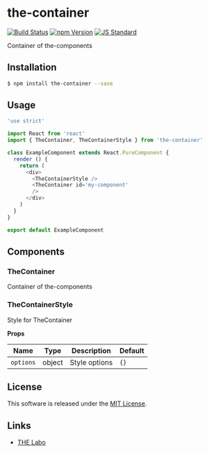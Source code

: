 the-container
==========

<!---
This file is generated by ape-tmpl. Do not update manually.
--->

<!-- Badge Start -->
<a name="badges"></a>

[![Build Status][bd_travis_shield_url]][bd_travis_url]
[![npm Version][bd_npm_shield_url]][bd_npm_url]
[![JS Standard][bd_standard_shield_url]][bd_standard_url]

[bd_repo_url]: https://github.com/the-labo/the-container
[bd_travis_url]: http://travis-ci.org/the-labo/the-container
[bd_travis_shield_url]: http://img.shields.io/travis/the-labo/the-container.svg?style=flat
[bd_travis_com_url]: http://travis-ci.com/the-labo/the-container
[bd_travis_com_shield_url]: https://api.travis-ci.com/the-labo/the-container.svg?token=
[bd_license_url]: https://github.com/the-labo/the-container/blob/master/LICENSE
[bd_codeclimate_url]: http://codeclimate.com/github/the-labo/the-container
[bd_codeclimate_shield_url]: http://img.shields.io/codeclimate/github/the-labo/the-container.svg?style=flat
[bd_codeclimate_coverage_shield_url]: http://img.shields.io/codeclimate/coverage/github/the-labo/the-container.svg?style=flat
[bd_gemnasium_url]: https://gemnasium.com/the-labo/the-container
[bd_gemnasium_shield_url]: https://gemnasium.com/the-labo/the-container.svg
[bd_npm_url]: http://www.npmjs.org/package/the-container
[bd_npm_shield_url]: http://img.shields.io/npm/v/the-container.svg?style=flat
[bd_standard_url]: http://standardjs.com/
[bd_standard_shield_url]: https://img.shields.io/badge/code%20style-standard-brightgreen.svg

<!-- Badge End -->


<!-- Description Start -->
<a name="description"></a>

Container of the-components

<!-- Description End -->


<!-- Overview Start -->
<a name="overview"></a>



<!-- Overview End -->


<!-- Sections Start -->
<a name="sections"></a>

<!-- Section from "doc/guides/01.Installation.md.hbs" Start -->

<a name="section-doc-guides-01-installation-md"></a>

Installation
-----

```bash
$ npm install the-container --save
```


<!-- Section from "doc/guides/01.Installation.md.hbs" End -->

<!-- Section from "doc/guides/02.Usage.md.hbs" Start -->

<a name="section-doc-guides-02-usage-md"></a>

Usage
---------

```javascript
'use strict'

import React from 'react'
import { TheContainer, TheContainerStyle } from 'the-container'

class ExampleComponent extends React.PureComponent {
  render () {
    return (
      <div>
        <TheContainerStyle />
        <TheContainer id='my-component'
        />
      </div>
    )
  }
}

export default ExampleComponent

```


<!-- Section from "doc/guides/02.Usage.md.hbs" End -->

<!-- Section from "doc/guides/03.Components.md.hbs" Start -->

<a name="section-doc-guides-03-components-md"></a>

Components
-----------

### TheContainer

Container of the-components


### TheContainerStyle

Style for TheContainer

**Props**

| Name | Type | Description | Default |
| --- | --- | ---- | ---- |
| `options` | object  | Style options | `{}` |



<!-- Section from "doc/guides/03.Components.md.hbs" End -->


<!-- Sections Start -->


<!-- LICENSE Start -->
<a name="license"></a>

License
-------
This software is released under the [MIT License](https://github.com/the-labo/the-container/blob/master/LICENSE).

<!-- LICENSE End -->


<!-- Links Start -->
<a name="links"></a>

Links
------

+ [THE Labo][t_h_e_labo_url]

[t_h_e_labo_url]: https://github.com/the-labo

<!-- Links End -->

